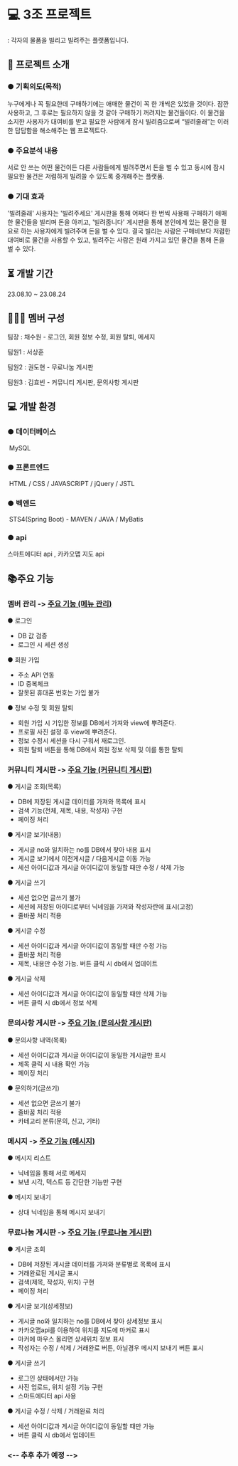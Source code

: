 # 💻 3조 프로젝트
: 각자의 물품을 빌리고 빌려주는 플랫폼입니다.

## 🤔 프로젝트 소개
### ● 기획의도(목적)
누구에게나 꼭 필요한데 구매하기에는 애매한 물건이 꼭 한 개씩은 있었을 것이다. 잠깐 사용하고, 그 후로는 필요하지 않을 것 같아 구매하기 꺼려지는 물건들이다. 이 물건을 소지한 사용자가 대여비를 받고 필요한 사람에게 잠시 빌려줌으로써 “빌려줄래”는 이러한 답답함을 해소해주는 웹 프로젝트다. 

### ● 주요분석 내용
서로 안 쓰는 어떤 물건이든 다른 사람들에게 빌려주면서 돈을 벌 수 있고 동시에 잠시 필요한 물건은 저렴하게 빌려쓸 수 있도록 중개해주는 플랫폼.

### ● 기대 효과
'빌려줄래' 사용자는 '빌려주세요' 게시판을 통해 어쩌다 한 번씩 사용해 구매하기 애매한 물건들을 빌리며 돈을 아끼고, '빌려줍니다' 게시판을 통해 본인에게 있는 물건을 필요로 하는 사용자에게 빌려주며 돈을 벌 수 있다. 결국 빌리는 사람은 구매비보다 저렴한 대여비로 물건을 사용할 수 있고, 빌려주는 사람은 원래 가지고 있던 물건을 통해 돈을 벌 수 있다.

## ⏳ 개발 기간
23.08.10 ~ 23.08.24

## 🧑‍🤝‍🧑 멤버 구성
팀장 : 채수원 - 로그인, 회원 정보 수정, 회원 탈퇴, 메세지

팀원1 : 서상훈 

팀원2 : 권도현 - 무료나눔 게시판

팀원3 : 김효빈 - 커뮤니티 게시판, 문의사항 게시판

## 💻 개발 환경
### ● 데이터베이스
 MySQL
### ● 프론트엔드
 HTML / CSS / JAVASCRIPT / jQuery / JSTL
### ● 벡엔드
 STS4(Spring Boot) - MAVEN / JAVA / MyBatis
### ● api
스마트에디터 api , 카카오맵 지도 api 

## 📚주요 기능
### 멤버 관리 -> [주요 기능 (메뉴 관리)](https://github.com/Dormailler/team03_final_project/wiki/%EC%A3%BC%EC%9A%94-%EA%B8%B0%EB%8A%A5-(%EB%A9%A4%EB%B2%84-%EA%B4%80%EB%A6%AC))

● 로그인
- DB 값 검증
- 로그인 시 세션 생성

● 회원 가입
- 주소 API 연동
- ID 중복체크
- 잘못된 휴대폰 번호는 가입 불가
  
● 정보 수정 및 회원 탈퇴
- 회원 가입 시 기입한 정보를 DB에서 가져와 view에 뿌려준다.
- 프로필 사진 설정 후 view에 뿌려준다.
- 정보 수정시 세션을 다시 구워서 재로그인.
- 회원 탈퇴 버튼을 통해 DB에서 회원 정보 삭제 및 이를 통한 탈퇴


### 커뮤니티 게시판 -> [주요 기능 (커뮤니티 게시판)](https://github.com/Dormailler/team03_final_project/wiki/%EC%A3%BC%EC%9A%94-%EA%B8%B0%EB%8A%A5(%EC%BB%A4%EB%AE%A4%EB%8B%88%ED%8B%B0-%EA%B2%8C%EC%8B%9C%ED%8C%90))

● 게시글 조회(목록)
- DB에 저장된 게시글 데이터를 가져와 목록에 표시
- 검색 기능(전체, 제목, 내용, 작성자) 구현
- 페이징 처리
  
● 게시글 보기(내용)
- 게시글 no와 일치하는 no를 DB에서 찾아 내용 표시
- 게시글 보기에서 이전게시글 / 다음게시글 이동 가능
- 세션 아이디값과 게시글 아이디값이 동일할 때만 수정 / 삭제 가능
  
● 게시글 쓰기
- 세션 없으면 글쓰기 불가
- 세션에 저장된 아이디로부터 닉네임을 가져와 작성자란에 표시(고정)
- 줄바꿈 처리 적용
  
● 게시글 수정
- 세션 아이디값과 게시글 아이디값이 동일할 때만 수정 가능
- 줄바꿈 처리 적용
- 제목, 내용만 수정 가능. 버튼 클릭 시 db에서 업데이트
  
● 게시글 삭제
- 세션 아이디값과 게시글 아이디값이 동일할 때만 삭제 가능
- 버튼 클릭 시 db에서 정보 삭제


### 문의사항 게시판 -> [주요 기능 (문의사항 게시판)](https://github.com/Dormailler/team03_final_project/wiki/%EC%A3%BC%EC%9A%94-%EA%B8%B0%EB%8A%A5-(%EB%AC%B8%EC%9D%98%EC%82%AC%ED%95%AD-%EA%B2%8C%EC%8B%9C%ED%8C%90))

● 문의사항 내역(목록)
- 세션 아이디값과 게시글 아이디값이 동일한 게시글만 표시
- 제목 클릭 시 내용 확인 가능
- 페이징 처리
  
● 문의하기(글쓰기)
- 세션 없으면 글쓰기 불가
- 줄바꿈 처리 적용
- 카테고리 분류(문의, 신고, 기타)


### 메시지 -> [주요 기능 (메시지)](https://github.com/Dormailler/team03_final_project/wiki/%EC%A3%BC%EC%9A%94-%EA%B8%B0%EB%8A%A5-(%EB%A9%94%EC%8B%9C%EC%A7%80))

● 메시지 리스트
- 닉네임을 통해 서로 메세지
- 보낸 시각, 텍스트 등 간단한 기능만 구현
  
● 메시지 보내기
- 상대 닉네임을 통해 메시지 보내기

### 무료나눔 게시판 -> [주요 기능 (무료나눔 게시판)](https://github.com/Dormailler/team03_final_project/wiki/%EC%A3%BC%EC%9A%94%EA%B8%B0%EB%8A%A5(%EB%AC%B4%EB%A3%8C%EB%82%98%EB%88%94-%EA%B2%8C%EC%8B%9C%ED%8C%90))

● 게시글 조회
- DB에 저장된 게시글 데이터를 가져와 분류별로 목록에 표시
- 거래완료된 게시글 표시
- 검색(제목, 작성자, 위치) 구현
- 페이징 처리
  
● 게시글 보기(상세정보)
- 게시글 no와 일치하는 no를 DB에서 찾아 상세정보 표시
- 카카오맵api를 이용하여 위치를 지도에 마커로 표시
- 마커에 마우스 올리면 상세위치 정보 표시
- 작성자는 수정 / 삭제 / 거래완료 버튼, 아닐경우 메시지 보내기 버튼 표시 
  
● 게시글 쓰기
- 로그인 상태에서만 가능
- 사진 업로드, 위치 설정 기능 구현
- 스마트에디터 api 사용
  
● 게시글 수정 / 삭제 / 거래완료 처리
- 세션 아이디값과 게시글 아이디값이 동일할 때만 가능
- 버튼 클릭 시 db에서 업데이트


### <-- 추후 추가 예정 -->
